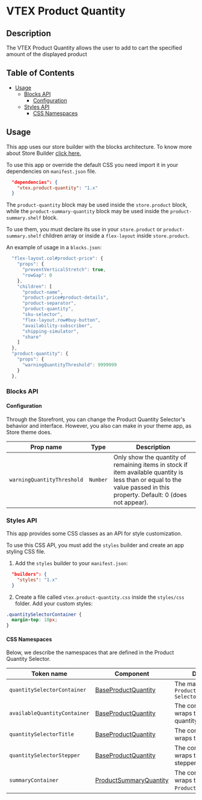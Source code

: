 # VTEX Product Quantity

## Description

The VTEX Product Quantity allows the user to add to cart the specified amount of the displayed product

## Table of Contents

- [Usage](#usage)
  - [Blocks API](#blocks-api)
    - [Configuration](#configuration)
  - [Styles API](#styles-api)
    - [CSS Namespaces](#css-namespaces)

## Usage

This app uses our store builder with the blocks architecture. To know more about Store Builder [click here.](https://help.vtex.com/en/tutorial/understanding-storebuilder-and-stylesbuilder#structuring-and-configuring-our-store-with-object-object)

To use this app or override the default CSS you need import it in your dependencies on `manifest.json` file.

```json
  "dependencies": {
    "vtex.product-quantity": "1.x"
  }
```

The `product-quantity` block may be used inside the `store.product` block, while the `product-summary-quantity` block may be used inside the `product-summary.shelf` block.

To use them, you must declare its use in your `store.product` or `product-summary.shelf` children array or inside a `flex-layout` inside `store.product`.

An example of usage in a `blocks.json`:

```js
  "flex-layout.col#product-price": {
    "props": {
      "preventVerticalStretch": true,
      "rowGap": 0
    },
    "children": [
      "product-name",
      "product-price#product-details",
      "product-separator",
      "product-quantity",
      "sku-selector",
      "flex-layout.row#buy-button",
      "availability-subscriber",
      "shipping-simulator",
      "share"
    ]
  },
  "product-quantity": {
    "props": {
      "warningQuantityThreshold": 9999999
    }
  },
```

### Blocks API

#### Configuration

Through the Storefront, you can change the Product Quantity Selector's behavior and interface. However, you also can make in your theme app, as Store theme does.

| Prop name                  | Type     | Description                                                                                                                                                             |
| -------------------------- | -------- | ----------------------------------------------------------------------------------------------------------------------------------------------------------------------- |
| `warningQuantityThreshold` | `Number` | Only show the quantity of remaining items in stock if item available quantity is less than or equal to the value passed in this property. Default: 0 (does not appear). |

### Styles API

This app provides some CSS classes as an API for style customization.

To use this CSS API, you must add the `styles` builder and create an app styling CSS file.

1. Add the `styles` builder to your `manifest.json`:

```json
  "builders": {
    "styles": "1.x"
  }
```

2. Create a file called `vtex.product-quantity.css` inside the `styles/css` folder. Add your custom styles:

```css
.quantitySelectorContainer {
  margin-top: 10px;
}
```

#### CSS Namespaces

Below, we describe the namespaces that are defined in the Product Quantity Selector.

| Token name                   | Component                                                                                                                 | Description                                            |
| ---------------------------- | ------------------------------------------------------------------------------------------------------------------------- | ------------------------------------------------------ |
| `quantitySelectorContainer`  | [BaseProductQuantity](https://github.com/vtex-apps/product-quantity/tree/master/react/components/BaseProductQuantity.tsx) | The main container of `Product Quantity Selector`      |
| `availableQuantityContainer` | [BaseProductQuantity](https://github.com/vtex-apps/product-quantity/tree/master/react/components/BaseProductQuantity.tsx) | The container that wraps the available quantity view.  |
| `quantitySelectorTitle`      | [BaseProductQuantity](https://github.com/vtex-apps/product-quantity/tree/master/react/components/BaseProductQuantity.tsx) | The container that wraps the title text.               |
| `quantitySelectorStepper`    | [BaseProductQuantity](https://github.com/vtex-apps/product-quantity/tree/master/react/components/BaseProductQuantity.tsx) | The container that wraps the quantity stepper.         |
| `summaryContainer`           | [ProductSummaryQuantity](https://github.com/vtex-apps/product-quantity/tree/master/react/ProductSummaryQuantity.tsx)      | The container that wraps the `ProductSummaryQuantity`. |

